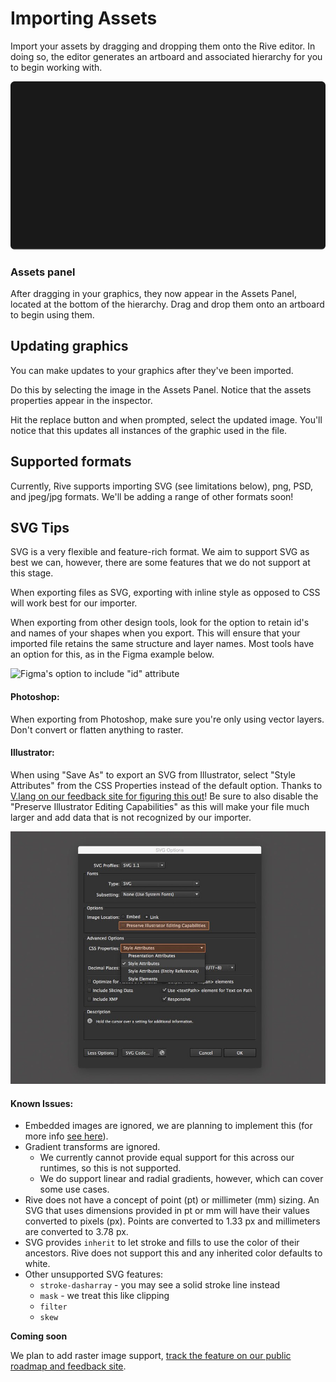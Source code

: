 # Importing Assets

Import your assets by dragging and dropping them onto the Rive editor. In doing so, the editor generates an artboard and associated hierarchy for you to begin working with.&#x20;

![](../../.gitbook/assets/import.gif)

### Assets panel&#x20;

After dragging in your graphics, they now appear in the Assets Panel, located at the bottom of the hierarchy. Drag and drop them onto an artboard to begin using them.

## Updating graphics

You can make updates to your graphics after they've been imported.&#x20;

Do this by selecting the image in the Assets Panel. Notice that the assets properties appear in the inspector.&#x20;

Hit the replace button and when prompted, select the updated image. You'll notice that this updates all instances of the graphic used in the file.&#x20;



## Supported formats

Currently, Rive supports importing SVG (see limitations below), png,  PSD, and jpeg/jpg formats. We'll be adding a range of other formats soon!

## SVG Tips

SVG is a very flexible and feature-rich format. We aim to support SVG as best we can, however, there are some features that we do not support at this stage.&#x20;

When exporting files as SVG, exporting with inline style as opposed to CSS will work best for our importer.

When exporting from other design tools, look for the option to retain id's and names of your shapes when you export. This will ensure that your imported file retains the same structure and layer names. Most tools have an option for this, as in the Figma example below.

![Figma's option to include "id" attribute](../../.gitbook/assets/figma\_export\_id.png)

#### Photoshop:

When exporting from Photoshop, make sure you're only using vector layers. Don't convert or flatten anything to raster.

#### Illustrator:

When using "Save As" to export an SVG from Illustrator, select "Style Attributes" from the CSS Properties instead of the default option. Thanks to [V.lang on our feedback site for figuring this out](https://feedback.rive.app/122)! Be sure to also disable the "Preserve Illustrator Editing Capabilities" as this will make your file much larger and add data that is not recognized by our importer.&#x20;

![Illustrator's Save As SVG panel](<../../.gitbook/assets/image (2).png>)

#### Known Issues:&#x20;

* Embedded images are ignored, we are planning to implement this (for more info [see here](https://feedback.rive.app/69)).
* Gradient transforms are ignored.&#x20;
  * We currently cannot provide equal support for this across our runtimes, so this is not supported.
  * We do support linear and radial gradients, however, which can cover some use cases.
* Rive does not have a concept of point (pt) or millimeter (mm) sizing. An SVG that uses dimensions provided in pt or mm will have their values converted to pixels (px). Points are converted to 1.33 px and millimeters are converted to  3.78 px.&#x20;
* SVG provides `inherit` to let stroke and fills to use the color of their ancestors. Rive does not support this and any inherited color defaults to white.
* Other unsupported SVG features:
  * `stroke-dasharray` - you may see a solid stroke line instead
  * `mask` -  we treat this like clipping
  * `filter`
  * `skew`

**Coming soon**

We plan to add raster image support, [track the feature on our public roadmap and feedback site](https://feedback.rive.app/69).
